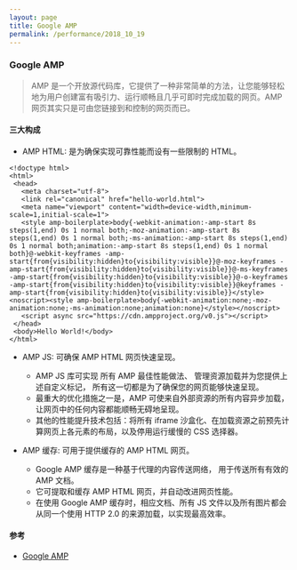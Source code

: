 ```yaml
---
layout: page
title: Google AMP
permalink: /performance/2018_10_19
---
```


### Google AMP

> AMP 是一个开放源代码库，它提供了一种非常简单的方法，让您能够轻松地为用户创建富有吸引力、运行顺畅且几乎可即时完成加载的网页。AMP 网页其实只是可由您链接到和控制的网页而已。

#### 三大构成

- AMP HTML: 是为确保实现可靠性能而设有一些限制的 HTML。

```
<!doctype html>
<html>
 <head>
   <meta charset="utf-8">
   <link rel="canonical" href="hello-world.html">
   <meta name="viewport" content="width=device-width,minimum-scale=1,initial-scale=1">
   <style amp-boilerplate>body{-webkit-animation:-amp-start 8s steps(1,end) 0s 1 normal both;-moz-animation:-amp-start 8s steps(1,end) 0s 1 normal both;-ms-animation:-amp-start 8s steps(1,end) 0s 1 normal both;animation:-amp-start 8s steps(1,end) 0s 1 normal both}@-webkit-keyframes -amp-start{from{visibility:hidden}to{visibility:visible}}@-moz-keyframes -amp-start{from{visibility:hidden}to{visibility:visible}}@-ms-keyframes -amp-start{from{visibility:hidden}to{visibility:visible}}@-o-keyframes -amp-start{from{visibility:hidden}to{visibility:visible}}@keyframes -amp-start{from{visibility:hidden}to{visibility:visible}}</style><noscript><style amp-boilerplate>body{-webkit-animation:none;-moz-animation:none;-ms-animation:none;animation:none}</style></noscript>
   <script async src="https://cdn.ampproject.org/v0.js"></script>
 </head>
 <body>Hello World!</body>
</html>
```

- AMP JS: 可确保 AMP HTML 网页快速呈现。

  - AMP JS 库可实现 所有 AMP 最佳性能做法、 管理资源加载并为您提供上述自定义标记， 所有这一切都是为了确保您的网页能够快速呈现。
  - 最重大的优化措施之一是，AMP 可使来自外部资源的所有内容异步加载，让网页中的任何内容都能顺畅无碍地呈现。
  - 其他的性能提升技术包括：将所有 iframe 沙盒化、在加载资源之前预先计算网页上各元素的布局，以及停用运行缓慢的 CSS 选择器。

- AMP 缓存: 可用于提供缓存的 AMP HTML 网页。
  - Google AMP 缓存是一种基于代理的内容传送网络， 用于传送所有有效的 AMP 文档。
  - 它可提取和缓存 AMP HTML 网页，并自动改进网页性能。
  - 在使用 Google AMP 缓存时，相应文档、所有 JS 文件以及所有图片都会 从同一个使用 HTTP 2.0 的来源加载，以实现最高效率。

#### 参考

- [Google AMP](https://www.ampproject.org/zh_cn/)
